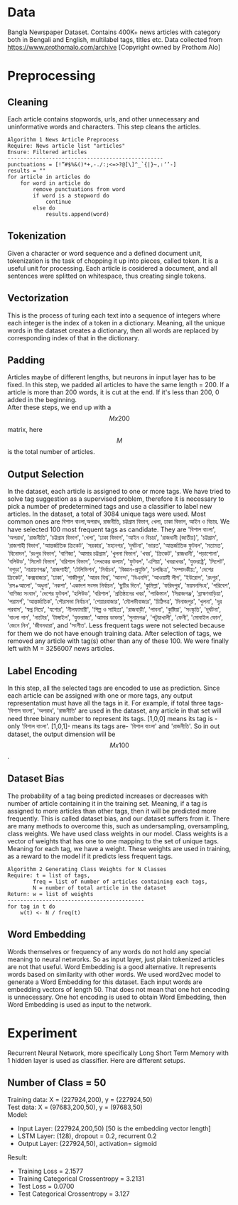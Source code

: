 # Data
Bangla Newspaper Dataset. Contains 400K+ news articles with category both in Bengali and English, multilabel tags, titles etc.  Data collected from https://www.prothomalo.com/archive [Copyright owned by Prothom Alo]
# Preprocessing
## Cleaning
Each article contains stopwords, urls, and other unnecessary and uninformative words and characters. This step cleans the articles.
```
Algorithm 1 News Article Preprocess
Require: News article list "articles"
Ensure: Filtered articles
-------------------------------------------------
punctuations = [!”#$%&()*+,-./:;<=>?@[\]^_`{|}~,।‘’-]
results = ""
for article in articles do
    for word in article do
        remove punctuations from word
        if word is a stopword do
            continue
        else do
            results.append(word)
```
## Tokenization
Given a character or word sequence and a defined document unit, tokenization is the task of chopping it up into pieces, called token. It is a useful unit for processing. Each article is cosidered a document, and all sentences were splitted on whitespace, thus creating single tokens.
## Vectorization
This is the process of turing each text into a sequence of integers where each integer is the index of a token in a dictionary. Meaning, all the unique words in the dataset creates a dictionary, then all words are replaced by corresponding index of that in the dictionary. 
## Padding
Articles maybe of different lengths, but neurons in input layer has to be fixed. In this step, we padded all articles to have the same length = 200. If a article is more than 200 words, it is cut at the end. If it's less than 200, 0 added in the beginning. \
After these steps, we end up with a $$M x 200$$ matrix, here $$M$$ is the total number of articles. 

## Output Selection
In the dataset, each article is assigned to one or more tags. We have tried to solve tag suggestion as a supervised problem, therefore it is necessary to pick a number of predetermined tags and use a classifier to label new articles. In the dataset, a total of 3084 unique tags were used. Most common ones are বিশাল বাংলা,অপরাধ, রাজনীতি, চট্টগ্রাম বিভাগ, খেলা, ঢাকা বিভাগ, আইন ও বিচার. We have selected 100 most frequent tags as candidate. They are 'বিশাল বাংলা', 'অপরাধ', 'রাজনীতি', 'চট্টগ্রাম বিভাগ', 'খেলা', 'ঢাকা বিভাগ', 'আইন ও বিচার', 'রাজধানী (জাতীয়)', 'চট্টগ্রাম', 'রাজশাহী বিভাগ', 'আন্তর্জাতিক ক্রিকেট', 'সরকার', 'মহানগর', 'দুর্ঘটনা', 'ভারত', 'আন্তর্জাতিক ফুটবল', 'মতামত', 'বিনোদন', 'রংপুর বিভাগ', 'বাণিজ্য', 'আমার চট্টগ্রাম', 'খুলনা বিভাগ', 'খবর', 'ক্রিকেট', 'রাজধানী', 'পড়াশোনা', 'বলিউড', 'সিলেট বিভাগ', 'বরিশাল বিভাগ', 'লেখকের কলাম', 'ফুটবল', 'এশিয়া', 'খবরাখবর', 'যুক্তরাষ্ট্র', 'সিলেট', 'বগুড়া', 'নারায়ণগঞ্জ', 'রাজশাহী', 'টেলিভিশন', 'নির্বাচন', 'বিজ্ঞান-প্রযুক্তি', 'চলচ্চিত্র', 'সম্পাদকীয়:', 'দেশের ক্রিকেট', 'কক্সবাজার', 'ঢাকা', 'গাজীপুর', 'আরব বিশ্ব', 'আনন্দ', 'বিএনপি', 'আওয়ামী লীগ', 'ইউরোপ', 'রংপুর', 'রস+আলো', 'অধুনা', 'নকশা', 'একাদশ সংসদ নির্বাচন', 'ছুটির দিনে', 'কুমিল্লা', 'ফরিদপুর', 'ময়মনসিংহ', 'পরিবেশ', 'বাণিজ্য সংবাদ', 'দেশের ফুটবল', 'হলিউড', 'বরিশাল', 'প্রতিষ্ঠানের খবর', 'পাকিস্তান', 'সিরাজগঞ্জ', 'ব্রাহ্মণবাড়িয়া', 'পরামর্শ', 'আন্তর্জাতিক', 'পৌরসভা নির্বাচন', 'শেয়ারবাজার', 'মৌলভীবাজার', 'চিঠিপত্র', 'দিনাজপুর', 'খুলনা', 'দূর পরবাস', 'স্বপ্ন নিয়ে', 'যশোর', 'নীলফামারী', 'শিল্প ও সাহিত্য', 'রাজবাড়ী', 'পাবনা', 'কুষ্টিয়া', 'সংস্কৃতি', 'দূর্ঘটনা', 'বাংলা গান', 'নাটোর', 'টাঙ্গাইল', 'যুক্তরাজ্য', 'আমার ডাক্তার', 'সুনামগঞ্জ', 'পটুয়াখালী', 'ফেনী', 'মোবাইল ফোন', 'জেনে নিন', 'জীবনধারা', and 'সংগীত'. Less frequent tags were not selected because for them we do not have enough training data. After selection of tags, we removed any article with tag(s) other than any of these 100. We were finally left with M = 3256007 news articles. 
## Label Encoding
In this step, all the selected tags are encoded to use as prediction. Since each article can be assigned with one or more tags, any output representation must have all the tags in it. For example, if total three tags- 'বিশাল বাংলা', 'অপরাধ', 'রাজনীতি' are used in the dataset, any article in that set will need three binary number to represent its tags. [1,0,0] means its tag is - only 'বিশাল বাংলা'. [1,0,1]- means its tags are- 'বিশাল বাংলা' and 'রাজনীতি'. So in out dataset, the output dimension will be $$M x 100$$.
## Dataset Bias
The probability of a tag being predicted increases or decreases with number of article containing it in the training set. Meaning, if a tag is assigned to more articles than other tags, then it will be predicted more frequently. This is called dataset bias, and our dataset suffers from it. There are many methods to overcome this, such as undersampling, oversampling, class weights. We have used class weights in our model. Class weights is a vector of weights that has one to one mapping to the set of unique tags. Meaning for each tag, we have a weight. These weights are used in training, as a reward to the model if it predicts less frequent tags. 
```
Algorithm 2 Generating Class Weights for N Classes
Require: t = list of tags,
        freq = list of number of articles containing each tags,
        N = number of total article in the dataset
Return: w = list of weights
-------------------------------------------
for tag in t do
    w(t) <- N / freq(t)
```
## Word Embedding
Words themselves or frequency of any words do not hold any special meaning to neural networks. So as input layer, just plain tokenized articles are not that useful. Word Embedding is a good alternative. It represents words based on similarity with other words. We used word2vec model to generate a Word Embedding for this dataset. Each input words are embedding vectors of length 50. That does not mean that one hot encoding is unnecessary. One hot encoding is used to obtain Word Embedding, then Word Embedding is used as input to the network.
# Experiment
Recurrent Neural Network, more specifically Long Short Term Memory with 1 hidden layer is used as classifier. Here are different setups.
## Number of Class = 50
Training data: X = (227924,200), y = (227924,50) \
Test data: X = (97683,200,50), y = (97683,50) \
Model: 
- Input Layer: (227924,200,50) [50 is the embedding vector length]
- LSTM Layer: (128), dropout = 0.2, recurrent 0.2 
- Output Layer: (227924,50), activation= sigmoid 

Result: 
- Training Loss =  2.1577
- Training Categorical Crossentropy = 3.2131
- Test Loss = 0.0700
- Test Categorical Crossentropy = 3.127 
